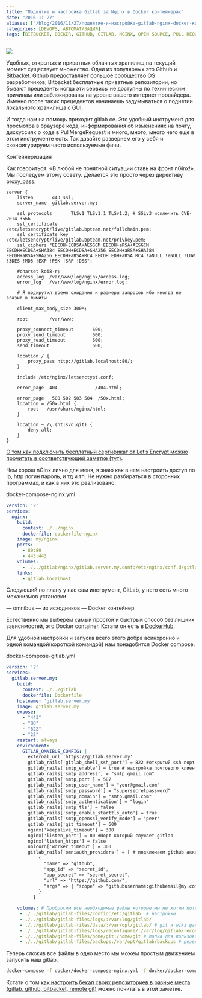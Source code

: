 ```yaml
---
title: "Поднятие и настройка Gitlab за Nginx в Docker контейнерах"
date: "2016-11-27"
aliases: ["/blog/2016/11/27/поднятие-и-настройка-gitlab-nginx-docker-контейнер/"]
categories: [DEVOPS, АВТОМАТИЗАЦИЯ]
tags: [BITBUCKET, DOCKER, GITHUB, GITLAB, NGINX, OPEN SOURCE, PULL REQUEST, RIGHT WAY, SERVER, ОПОВЕЩЕНИЯ]
---
```


![](/img/gitlab-nginx/c29716049a4fba84170901e80ffae117.jpg)

Удобных, открытых и приватных облачных хранилищ на текущий момент существует множество. Одни из популярных это Github и Bitbacket. Github предоставляет большое сообщество OS разработчиков, Bitbacket бесплатные приватные репозитории, но бывают прецеденты когда эти сервисы не доступны по техническим причинам или заблокированы на уровне вашего интернет провайдера. Именно после таких прецедентов начинаешь задумываться о поднятии локального хранилища с GUI.

И тогда нам на помощь приходит gitlab ce. Это удобный инструмент для просмотра в браузере кода, информирования об изменениях на почту, дискуссиях о коде в PullMergeRequest и много, много, много чего еще в этом инструменте есть. Так давайте развернем его у себя и сконфигурируем часто используемые фичи.

Контейнеризация

Как говориться: «В любой не понятной ситуации ставь на фронт nGinx!». Мы последуем этому совету.
Делается это просто через директиву proxy_pass.

```text
server {
    listen       443 ssl;
    server_name  gitlab.server.my;

    ssl_protocols       TLSv1 TLSv1.1 TLSv1.2; # SSLv3 исключить CVE-2014-3566
    ssl_certificate    /etc/letsencrypt/live/gitlab.bpteam.net/fullchain.pem;
    ssl_certificate_key    /etc/letsencrypt/live/gitlab.bpteam.net/privkey.pem;
    ssl_ciphers "EECDH+ECDSA+AESGCM EECDH+aRSA+AESGCM EECDH+ECDSA+SHA384 EECDH+ECDSA+SHA256 EECDH+aRSA+SHA384 EECDH+aRSA+SHA256 EECDH+aRSA+RC4 EECDH EDH+aRSA RC4 !aNULL !eNULL !LOW !3DES !MD5 !EXP !PSK !SRP !DSS";

    #charset koi8-r;
    access_log  /var/www/log/nginx/access.log;
    error_log   /var/www/log/nginx/error.log;

    # Я подкрутил время ожидания и размеры запросов ибо иногда не влазил в лимиты

    client_max_body_size 300M;

    root        /var/www;

    proxy_connect_timeout       600;
    proxy_send_timeout          600;
    proxy_read_timeout          600;
    send_timeout                600;

    location / {
        proxy_pass http://gitlab.localhost:80/;
    }

    include /etc/nginx/letsenctypt.conf;

    error_page  404              /404.html;

    error_page   500 502 503 504  /50x.html;
    location = /50x.html {
        root   /usr/share/nginx/html;
    }

    location ~ /\.(ht|svn|git) {
        deny all;
    }
}
```

[О том как подключить бесплатный сертификат от Let’s Encrypt можно прочитать в соответствующей заметке (тут)](/posts/2016-10-15-пусть-всегда-будет-SSL-подключение-lets-encrypt-к-вашему-домену).

Чем хорош nGinx лично для меня, я знаю как в нем настроить доступ по ip, http логин пароль, и тд и тп. Не нужно разбираться в сторонних программах, и как в них это реализовано.

docker-compose-nginx.yml

```yaml
version: '2'
services:
  nginx:
    build:
      context: ./../nginx
      dockerfile: dockerfile-nginx
    image: my/nginx
    ports:
      - 80:80
      - 443:443
    volumes:
      - ./../gitlab/nginx/gitlab.server.my.conf:/etc/nginx/conf.d/gitlab.erver.my.conf
    links:
      - gitlab.localhost
```

Следующий по плану у нас сам инструмент, GitLab, у него есть много механизмов установки

— omnibus
— из исходников
— Docker контейнер

Естественно мы выберем самый простой и быстрый способ без лишних зависимостей, это Docker container. Кстати он есть в [DockerHub](https://hub.docker.com/r/gitlab/gitlab-ce/).

Для удобной настройки и запуска всего этого добра асинхронно и одной командой(короткой командой) нам понадобится Docker compose.

docker-compose-gitlab.yml

```yaml
version: '2'
services:
  gitlab.server.my:
    build:
      context: ./../gitlab
      dockerfile: Dockerfile
    hostname: 'gitlab.server.my'
    image: gitlab.server.my
    expose:
      - "443"
      - "80"
      - "822"
      - "22"
    restart: always
    environment:
      GITLAB_OMNIBUS_CONFIG: |
        external_url 'https://gitlab.server.my'
        gitlab_rails['gitlab_shell_ssh_port'] = 822 #открытый ssh порт
        gitlab_rails['smtp_enable'] = true # настройка почтового клиента, я просто подключил gmail и не стал заморачиваться с локальным сервером
        gitlab_rails['smtp_address'] = "smtp.gmail.com"
        gitlab_rails['smtp_port'] = 587
        gitlab_rails['smtp_user_name'] = "your@gmail.com"
        gitlab_rails['smtp_password'] = "supersecretpassword"
        gitlab_rails['smtp_domain'] = "smtp.gmail.com"
        gitlab_rails['smtp_authentication'] = "login"
        gitlab_rails['smtp_tls'] = false
        gitlab_rails['smtp_enable_starttls_auto'] = true
        gitlab_rails['smtp_openssl_verify_mode'] = 'peer'
        gitlab_rails['git_timeout'] = 600
        nginx['keepalive_timeout'] = 300
        nginx['listen_port'] = 80 #Порт который слушает gitlab
        nginx['listen_https'] = false
        unicorn['worker_timeout'] = 300
        gitlab_rails['omniauth_providers'] = [ # подключаем github аккаунт для удобного управления репозиториями github в gitlab :)
            {
              "name" => "github",
              "app_id" => "secret_id",
              "app_secret" => "secret_secret",
              "url" => "https://github.com/",
              "args" => { "scope" => "githubusername:githubemail@my.com" }
            }
          ]

    volumes: # Пробросим все необходимые файлы которые мы не хотим потерять при остановке контейнера
     - ./../gitlab/gitlab-files/config:/etc/gitlab  # настройки
     - ./../gitlab/gitlab-files/logs/:/var/log/gitlab/
     - ./../gitlab/gitlab-files/data/:/var/opt/gitlab/ # git и wiki файлы всех пользователей и проектков
     - ./../gitlab/gitlab-files/logs/reconfigure/:/var/log/gitlab/reconfigure/
     - ./../gitlab/gitlab-files/home/git:/home/git # папка для пользователя под которым мы будем пушить наш код на другие сервера
     - ./../gitlab/gitlab-files/backups:/var/opt/gitlab/backups # резервные копии
```

Теперь сложив все файлы в одно место мы можем простым движением запусить наш gitlab.

```bash
docker-compose -f docker/docker-compose-nginx.yml -f docker/docker-compose-gitlab.yml up -d
```

Кстати о том [как настроить бекап своих репозиториев в разные места (gitlab, github, bitbacket, remote git)](/posts/2016-03-21-GIT-push-во-все-зеркала-репозитория) можно почитать в этой заметке.